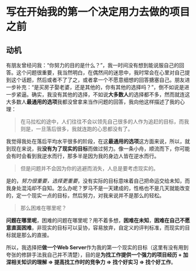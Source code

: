 # 写在开始我的第一个决定用力去做的项目之前

## 动机
有朋友曾经问我：“你努力的目的是什么？”，我一时间没有想到能说服自己的回答。这个问题很重要，我当然明白，在偶然间的迷思中，我时常会在心里对自己提到这个话题，然后或者不了了之，或者拿一个不愿意细想的回答搪塞自己。朋友进一步补充：“是买房子娶老婆，还是其他的，你有其他的选择吗？”，倒不如说是进一步紧逼。确实，我没有其他的选择，不如说**大多数人**的选择都不多，然而就连这大多数人**最通用的选项**我都没曾拿来当作问题的回答，我向他这样描述了我的心理：  

> 在马拉松的途中，人们往往不会以领先自己很多的人作为追赶的目标，而我则是，一旦落后很多，我就连跑的心思都没有了。  

我觉得我处在落后平均水平很多的阶段，在这**最通用的选项**这方面来说，所以，就到现在来说，我**没有为了现实的目标**而做过努力。像一条小舟，顺流而下，你可能会有时会看到我逆水而行，那多半是因为我的身边人皆在逆水而行。

> 但是问题并不会因为你的逃避而消失，人总是要考虑现实的。  

是的，*努力很重要，选择更重要*，没有实际的目标意味着自己把命运交给未知，而我身处混沌却不自知。怎么办呢？罗马不是一天建成的，性格也不是几天就能改变的，定一个现实一点的目标，然后努力，对我来说并不是那么的轻松。

> 那么困难在哪里呢？  

**问题在哪里呢**，困难的问题在哪里呢？用不着多想，**困难在未知**，**困难在自己不愿意直面困难**，非现实的目标可以妥协，容易放弃，自定义的评判标准，而现实的目标就是那么的直接。  

所以，我选择把**做一个Web Server**作为我的第一个现实的目标（这里有没有用到夸张的修辞手法我自己并不清楚），目的是**为找工作提供一个强力的项目经历 + 加深相关知识的理解 => 提高找工作时的竞争力 => 找个好实习 => 找个好工作**。
